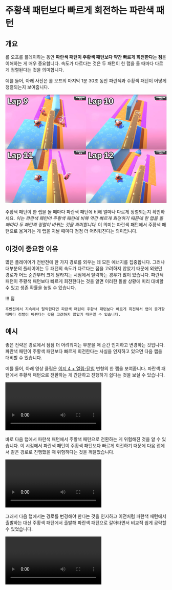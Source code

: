 # 주황색 패턴보다 빠르게 회전하는 파란색 패턴

## 개요

롤 오프를 플레이하는 동안 **파란색 패턴이 주황색 패턴보다 약간 빠르게 회전한다는 점**을 이해하는 게 매우 중요합니다. 속도가 다르다는 것은 두 패턴이 한 랩을 돌 때마다 다르게 정렬된다는 것을 의미합니다.

예를 들어, 아래 사진은 롤 오프의 마지막 1분 30초 동안 파란색과 주황색 패턴이 어떻게 정렬되는지 보여줍니다.

![Roll speed for last 4 laps](../images/getting-started/blue-spins-faster-than-orange/roll-speed-per-lap.jpg)

주황색 패턴이 한 랩을 돌 때마다 파란색 패턴에 비해 얼마나 다르게 정렬되는지 확인하세요. *이는 파란색 패턴이 주황색 패턴에 비해 약간 빠르게 회전하기 때문에 한 랩을 돌 때마다 두 패턴의 정렬이 바뀌는 것을 의미합니다.* 이 의미는 파란색 패턴에서 주황색 패턴으로 옮겨가는 게 랩을 지날 때마다 점점 더 어려워진다는 의미입니다.

## 이것이 중요한 이유

많은 플레이어가 전반전에 한 가지 경로를 외우는 데 모든 에너지를 집중합니다. 그러나 대부분의 플레이어는 두 패턴의 속도가 다르다는 점을 고려하지 않았기 때문에 외웠던 경로가 어느 순간부터 크게 달라지는 시점에서 탈락하는 경우가 많이 있습니다. 파란색 패턴이 주황색 패턴보다 빠르게 회전한다는 것을 알면 이러한 돌발 상황에 미리 대비할 수 있고 생존 확률을 높일 수 있습니다.

!!! 팁

    후반전에서 지속해서 탈락한다면 파란색 패턴이 주황색 패턴보다 빠르게 회전해서 랩이 증가할 때마다 정렬이 바뀐다는 것을 고려하지 않았기 때문일 수 있습니다.

## 예시

좋은 전략은 경로에서 점점 더 어려워지는 부분을 매 순간 인지하고 변경하는 것입니다. 파란색 패턴이 주황색 패턴보다 빠르게 회전한다는 사실을 인지하고 있으면 다음 랩을 대비할 수 있습니다.

예를 들어, 아래 영상 클립은 [이지 4 + 열림-닫힘](../variations/easy-4-open-closed.md) 변형의 한 랩을 보여줍니다. 파란색 패턴에서 주황색 패턴으로 전환하는 게 간단하고 진행하기 쉽다는 것을 보실 수 있습니다.

<video controls>
  <source src="../../images/getting-started/blue-spins-faster-than-orange/easy-4-open-closed-lap7.mp4" type="video/mp4">
</video>

바로 다음 랩에서 파란색 패턴에서 주황색 패턴으로 전환하는 게 위험해진 것을 알 수 있습니다. 이 시점에서 파란색 패턴이 주황색 패턴보다 빠르게 회전하기 때문에 다음 랩에서 같은 경로로 진행했을 때 위험하다는 것을 깨달았습니다.

<video controls>
  <source src="../../images/getting-started/blue-spins-faster-than-orange/easy-4-open-closed-lap8.mp4" type="video/mp4">
</video>

그래서 다음 랩에서는 경로를 변경해야 한다는 것을 인지하고 이전처럼 파란색 패턴에서 출발하는 대신 주황색 패턴에서 출발해 파란색 패턴으로 갈아타면서 비교적 쉽게 공략할 수 있었습니다.

<video controls>
  <source src="../../images/getting-started/blue-spins-faster-than-orange/easy-4-open-closed-lap9.mp4" type="video/mp4">
</video>
